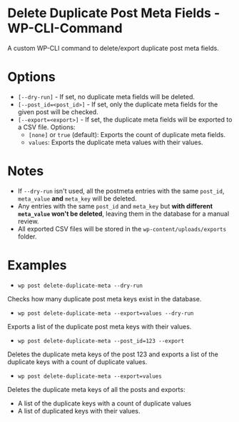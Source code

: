 # Delete Duplicate Post Meta Fields - WP-CLI-Command
A custom WP-CLI command to delete/export duplicate post meta fields.

# Options
- `[--dry-run]` - If set, no duplicate meta fields will be deleted.
- `[--post_id=<post_id>]` - If set, only the duplicate meta fields for the given post will be checked.
- `[--export=<export>]` - If set, the duplicate meta fields will be exported to a CSV file. Options:
    - `[none]` or `true` (default): Exports the count of duplicate meta fields.
    - `values`: Exports the duplicate meta values with their values.

# Notes
- If `--dry-run` isn't used, all the postmeta entries with the same `post_id`, `meta_value` **and** `meta_key` will be deleted.
- Any entries with the same `post_id` and `meta_key` but **with different `meta_value` won't be deleted**, leaving them in the database for a manual review.
- All exported CSV files will be stored in the `wp-content/uploads/exports` folder.

# Examples
- `wp post delete-duplicate-meta --dry-run`

Checks how many duplicate post meta keys exist in the database.
  
- `wp post delete-duplicate-meta --export=values --dry-run`

Exports a list of the duplicate post meta keys with their values.

- `wp post delete-duplicate-meta --post_id=123 --export`

Deletes the duplicate meta keys of the post 123 and exports a list of the duplicate keys with a count of duplicate values.

- `wp post delete-duplicate-meta --export=values`

Deletes the duplicate meta keys of all the posts and exports:
- A list of the duplicate keys with a count of duplicate values
- A list of duplicated keys with their values.
